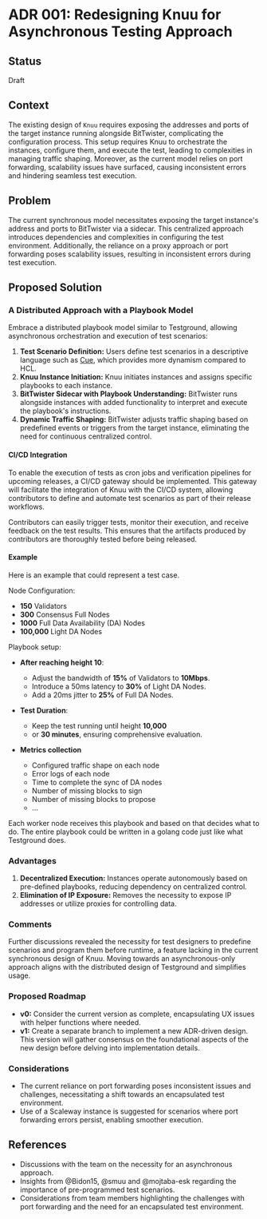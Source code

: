 # ADR 001: Redesigning Knuu for Asynchronous Testing Approach

## Status

Draft

## Context

The existing design of `Knuu` requires exposing the addresses and ports of the target instance running alongside BitTwister, complicating the configuration process. This setup requires Knuu to orchestrate the instances, configure them, and execute the test, leading to complexities in managing traffic shaping. Moreover, as the current model relies on port forwarding, scalability issues have surfaced, causing inconsistent errors and hindering seamless test execution.

## Problem

The current synchronous model necessitates exposing the target instance's address and ports to BitTwister via a sidecar. This centralized approach introduces dependencies and complexities in configuring the test environment. Additionally, the reliance on a proxy approach or port forwarding poses scalability issues, resulting in inconsistent errors during test execution.

## Proposed Solution

### A Distributed Approach with a Playbook Model

Embrace a distributed playbook model similar to Testground, allowing asynchronous orchestration and execution of test scenarios:

1. **Test Scenario Definition:** Users define test scenarios in a descriptive language such as [Cue](https://cuelang.org/), which provides more dynamism compared to HCL.
2. **Knuu Instance Initiation:** Knuu initiates instances and assigns specific playbooks to each instance.
3. **BitTwister Sidecar with Playbook Understanding:** BitTwister runs alongside instances with added functionality to interpret and execute the playbook's instructions.
4. **Dynamic Traffic Shaping:** BitTwister adjusts traffic shaping based on predefined events or triggers from the target instance, eliminating the need for continuous centralized control.

#### CI/CD Integration

To enable the execution of tests as cron jobs and verification pipelines for upcoming releases, a CI/CD gateway should be implemented. This gateway will facilitate the integration of Knuu with the CI/CD system, allowing contributors to define and automate test scenarios as part of their release workflows.

Contributors can easily trigger tests, monitor their execution, and receive feedback on the test results. This ensures that the artifacts produced by contributors are thoroughly tested before being released.

#### Example

Here is an example that could represent a test case.

Node Configuration:

- **150** Validators
- **300** Consensus Full Nodes
- **1000** Full Data Availability (DA) Nodes
- **100,000** Light DA Nodes

Playbook setup:

- **After reaching height 10**:
    - Adjust the bandwidth of **15%** of Validators to **10Mbps**.
    - Introduce a 50ms latency to **30%** of Light DA Nodes.
    - Add a 20ms jitter to **25%** of Full DA Nodes.

- **Test Duration**:
    - Keep the test running until height **10,000**
    - or **30 minutes**, ensuring comprehensive evaluation.

- **Metrics collection**
    - Configured traffic shape on each node
    - Error logs of each node
    - Time to complete the sync of DA nodes
    - Number of missing blocks to sign
    - Number of missing blocks to propose
    - ...

Each worker node receives this playbook and based on that decides what to do.
The entire playbook could be written in a golang code just like what Testground does.

### Advantages

1. **Decentralized Execution:** Instances operate autonomously based on pre-defined playbooks, reducing dependency on centralized control.
2. **Elimination of IP Exposure:** Removes the necessity to expose IP addresses or utilize proxies for controlling data.

### Comments

Further discussions revealed the necessity for test designers to predefine scenarios and program them before runtime, a feature lacking in the current synchronous design of Knuu. Moving towards an asynchronous-only approach aligns with the distributed design of Testground and simplifies usage.

### Proposed Roadmap

- **v0:** Consider the current version as complete, encapsulating UX issues with helper functions where needed.
- **v1:** Create a separate branch to implement a new ADR-driven design. This version will gather consensus on the foundational aspects of the new design before delving into implementation details.

### Considerations

- The current reliance on port forwarding poses inconsistent issues and challenges, necessitating a shift towards an encapsulated test environment.
- Use of a Scaleway instance is suggested for scenarios where port forwarding errors persist, enabling smoother execution.

## References

- Discussions with the team on the necessity for an asynchronous approach.
- Insights from @Bidon15, @smuu and @mojtaba-esk regarding the importance of pre-programmed test scenarios.
- Considerations from team members highlighting the challenges with port forwarding and the need for an encapsulated test environment.

